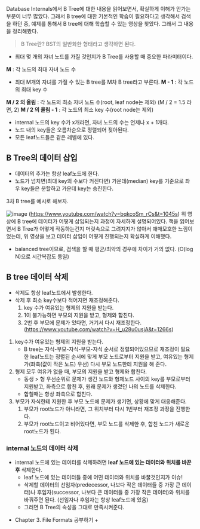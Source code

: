 Database Internals에서 B Tree에 대한 내용을 읽어보면서, 확실하게 이해가 안가는 부분이 너무 많았다. 그래서 B tree에 대한 기본적인 학습이 필요하다고 생각해서 검색을 하던 중, 예제를 통해서 B tree에 대해 학습할 수 있는 영상을 찾았다. 그래서 그 내용을 정리해봤다.

> B Tree란? BST의 일반화한 형태라고 생각하면 된다.

- 최대 몇 개의 자녀 노드를 가질 것인지가 B Tree를 사용할 때 중요한 파라미터이다.

 **M** : 각 노드의 최대 자녀 노드 수
- 최대 M개의 자녀를 가질 수 있는 B tree를 M차 B tree라고 부른다.
**M - 1** : 각 노드의 최대 key 수

**M / 2 의 올림** : 각 노드의 최소 자녀 노드 수(root, leaf node는 제외)
	(M / 2 = 1.5 라면, 2)
**M / 2 의 올림 - 1** : 각 노드의 최소 key 수(root node는 제외)

- internal 노드의 key 수가 x개라면, 자녀 노드의 수는 언제나 x + 1개다.
- 노드 내의 key들은 오름차순으로 정렬되어 젖아된다.
- 모든 leaf노드들은 같은 레벨에 있다.

## B Tree의 데이터 삽입
- 데이터의 추가는 항상 leaf노드에 한다.
- 노드가 넘치면(최대 key의 수보다 커진다면) 가운데(median) key를 기준으로 좌우 key들은 분할하고 가운데 key는 승진한다.

3차 B tree를 예시로 해보자.

![image](https://github.com/user-attachments/assets/b4ccebb2-10d3-4d38-902e-a8b46ea6cca5)
   (https://www.youtube.com/watch?v=bqkcoSm_rCs&t=1045s)
   위 영상에 B tree에 데이터가 어떻게 삽입되는지 과정이 자세하게 설명되어있다. 책을 읽어보면서 B Tree가 어떻게 작동하는건지 머릿속으로 그려지지가 않아서 애매모호한 느낌이었는데, 위 영상을 보고 데이터 삽입이 어떻게 진행되는지 확실하게 이해했다.
   + balanced tree이므로, 검색을 할 때 평균/최악의 경우에 차이가 거의 없다. (O(log N)으로  시간복잡도 동일)

## B tree 데이터 삭제
- 삭제도 항상 leaf노드에서 발생한다.
- 삭제 후 최소 key수보다 적어지면 재조정해준다.
	1.  key 수가 여유있는 형제의 지원을 받는다.
	2.  1이 불가능하면 부모의 지원을 받고, 형제와 합친다.
	3.  2번 후 부모에 문제가 있다면, 거기서 다시 재조정한다.
(https://www.youtube.com/watch?v=H_u28u0usjA&t=1266s)
1. key수가 여유있는 형제의 지원을 받는다.
	- B tree는 자식-부모-자식-부모-자식 순서로 정렬되어있으므로 재조정이 필요한 leaf노드는 정렬된 순서에 맞게 부모 노드로부터 지원을 받고, 여유있는 형제가(좌측(값이 작은 노드) 우선) 다시 부모 노드한테 지원을 해 준다.
2. 형제 모두 여유가 없을 때, 부모의 지원을 받고 형제와 합친다.
	- 동생 > 형 우선순위로 문제가 생긴 노드와 형제노드 사이의 key를 부모로부터 지원받고, 좌측으로 합친 후, 원래 문제가 생겼던 나의 노드를 삭제한다.
	- 합칠때는 항상 좌측으로 합친다.
3. 부모가 자식한테 지원한 후 부모 노드에 문제가 생기면, 상황에 맞게 대응해준다.
	1.  부모가 root노드가 아니라면, 그 위치부터 다시 1번부터 재조정 과정을 진행한다.
	2.  부모가 root노드이고 비어있다면, 부모 노드를 삭제한 후, 합친 노드가 새로운 root노드가 된다.

### internal 노드의 데이터 삭제
- internal 노드에 있는 데이터를 삭제하려면 **leaf 노드에 있는 데이터와 위치를 바꾼 후** 삭제한다.
	- leaf 노드에 있는 데이터들 중에 어떤 데이터와 위치를 바꿀것인지가 이슈!
	- 삭제할 데이터의 선임자(predecessor, 나보다 작은 데이터들 중 가장 큰 데이터)나 후임자(successor, 나보다 큰 데이터들 중 가장 작은 데이터)와 위치를 바꿔주면 된다. (선임자나 후임자는 항상 leaf노드에 있음)
	- 그러면 B Tree의 속성을 그대로 만족시켜준다.

 
+  Chapter 3. File Formats 공부하기 +
